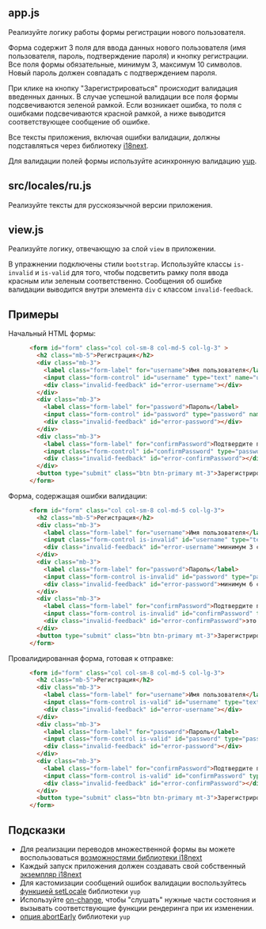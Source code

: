## app.js
Реализуйте логику работы формы регистрации нового пользователя.

Форма содержит 3 поля для ввода данных нового пользователя (имя пользователя, пароль, подтверждение пароля) и кнопку регистрации. Все поля формы обязательные, минимум 3, максимум 10 символов. Новый пароль должен совпадать с подтверждением пароля.

При клике на кнопку "Зарегистрироваться" происходит валидация введенных данных. В случае успешной валидации все поля формы подсвечиваются зеленой рамкой. Если возникает ошибка, то поля с ошибками подсвечиваются красной рамкой, а ниже выводится соответствующее сообщение об ошибке.

Все тексты приложения, включая ошибки валидации, должны подставляться через библиотеку [i18next](https://www.i18next.com/).

Для валидации полей формы используйте асинхронную валидацию [yup](https://github.com/jquense/yup).

## src/locales/ru.js
Реализуйте тексты для русскоязычной версии приложения.

## view.js
Реализуйте логику, отвечающую за слой `view` в приложении.

В упражнении подключены стили `bootstrap`. Используйте классы `is-invalid` и `is-valid` для того, чтобы подсветить рамку поля ввода красным или зеленым соответственно. Сообщения об ошибке валидации выводится внутри элемента `div` с классом `invalid-feedback`.
## Примеры

Начальный HTML формы:

```html
      <form id="form" class="col col-sm-8 col-md-5 col-lg-3" >
        <h2 class="mb-5">Регистрация</h2>
        <div class="mb-3">
          <label class="form-label" for="username">Имя пользователя</label>
          <input class="form-control" id="username" type="text" name="username">
          <div class="invalid-feedback" id="error-username"></div>
        </div>
        <div class="mb-3">
          <label class="form-label" for="password">Пароль</label>
          <input class="form-control" id="password" type="password" name="password">
          <div class="invalid-feedback" id="error-password"></div>
        </div>
        <div class="mb-3">
          <label class="form-label" for="confirmPassword">Подтвердите пароль</label>
          <input class="form-control" id="confirmPassword" type="password" name="confirmPassword">
          <div class="invalid-feedback" id="error-confirmPassword"></div>
        </div>
        <button type="submit" class="btn btn-primary mt-3">Зарегистрироваться</button>
      </form>
```

Форма, содержащая ошибки валидации:
```html
      <form id="form" class="col col-sm-8 col-md-5 col-lg-3">
        <h2 class="mb-5">Регистрация</h2>
        <div class="mb-3">
          <label class="form-label" for="username">Имя пользователя</label>
          <input class="form-control is-invalid" id="username" type="text" name="username">
          <div class="invalid-feedback" id="error-username">минимум 3 cимвола</div>
        </div>
        <div class="mb-3">
          <label class="form-label" for="password">Пароль</label>
          <input class="form-control is-invalid" id="password" type="password" name="password">
          <div class="invalid-feedback" id="error-password">минимум 6 символов</div>
        </div>
        <div class="mb-3">
          <label class="form-label" for="confirmPassword">Подтвердите пароль</label>
          <input class="form-control is-invalid" id="confirmPassword" type="password" name="confirmPassword">
          <div class="invalid-feedback" id="error-confirmPassword">это обязательное поле</div>
        </div>
        <button type="submit" class="btn btn-primary mt-3">Зарегистрироваться</button>
      </form>
```
Провалидированная форма, готовая к отправке:

```html
      <form id="form" class="col col-sm-8 col-md-5 col-lg-3">
        <h2 class="mb-5">Регистрация</h2>
        <div class="mb-3">
          <label class="form-label" for="username">Имя пользователя</label>
          <input class="form-control is-valid" id="username" type="text" name="username">
          <div class="invalid-feedback" id="error-username"></div>
        </div>
        <div class="mb-3">
          <label class="form-label" for="password">Пароль</label>
          <input class="form-control is-valid" id="password" type="password" name="password">
          <div class="invalid-feedback" id="error-password"></div>
        </div>
        <div class="mb-3">
          <label class="form-label" for="confirmPassword">Подтвердите пароль</label>
          <input class="form-control is-valid" id="confirmPassword" type="password" name="confirmPassword">
          <div class="invalid-feedback" id="error-confirmPassword"></div>
        </div>
        <button type="submit" class="btn btn-primary mt-3">Зарегистрироваться</button>
      </form>
```

## Подсказки
* Для реализации переводов множественной формы вы можете воспользоваться [возможностями библиотеки i18next](https://www.i18next.com/translation-function/plurals)
* Каждый запуск приложения должен создавать свой собственный [экземпляр i18next](https://www.i18next.com/overview/api#instance-creation)
* Для кастомизации сообщений ошибок валидации воспользуйтесь [функцией setLocale](https://github.com/jquense/yup#localization-and-i18n) библиотеки `yup`
* Используйте [on-change](https://github.com/sindresorhus/on-change), чтобы "слушать" нужные части состояния и вызывать соответствующие функции рендеринга при их изменении. 
* [опция abortEarly](https://github.com/jquense/yup#schemavalidatevalue-any-options-object-promiseinfertypeschema-validationerrorss) библиотеки `yup`


